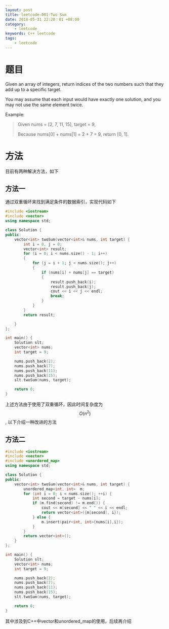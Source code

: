 ```yaml
---
layout: post
title: leetcode-001-Two Sum
date: 2018-05-31 22:20：01 +08:00
category:
    - leetcode
keywords: C++ leetcode
tags:
    - leetcode
---
```


# 题目

Given an array of integers, return indices of the two numbers such that they add up to a specific target.

You may assume that each input would have exactly one solution, and you may not use the same element twice.

Example:

>Given nums = [2, 7, 11, 15], target = 9,
>
>Because nums[0] + nums[1] = 2 + 7 = 9,
>return [0, 1].

# 方法

目前有两种解决方法，如下

## 方法一

通过双重循环来找到满足条件的数据索引，实现代码如下

```C++
#include <iostream>
#include <vector>
using namespace std;

class Solution {
public:
    vector<int> twoSum(vector<int>& nums, int target) {
        int i = 0, j = 0;
        vector<int> result;
        for (i = 0; i < nums.size() - 1; i++)
        {
            for (j = i + 1; j < nums.size(); j++)
            {
                if (nums[i] + nums[j] == target)
                {
                    result.push_back(i);
                    result.push_back(j);
                    cout << i << j << endl;
                    break;
                }
            }
        }
        return result;

    }
};

int main() {
    Solution slt;
    vector<int> nums;
    int target = 9;

    nums.push_back(2);
    nums.push_back(7);
    nums.push_back(11);
    nums.push_back(15);
    slt.twoSum(nums, target);

    return 0;
}
```

上述方法由于使用了双重循环，因此时间复杂度为$$O(n^2)$$, 以下介绍一种改进的方法

## 方法二

```C++
#include <iostream>
#include <vector>
#include <unordered_map>
using namespace std;

class Solution {
public:
    vector<int> twoSum(vector<int>& nums, int target) {
        unordered_map<int, int>  m;
        for (int i = 0; i < nums.size(); ++i) {
            int second = target - nums[i];
            if (m.find(second) != m.end()) {
                cout << m[second] << " " << i << endl;
                return vector<int>({m[second], i});
            } else {
                m.insert(pair<int, int>{nums[i],i});
            }
        }
        return vector<int>();
    }
};

int main() {
    Solution slt;
    vector<int> nums;
    int target = 9;

    nums.push_back(2);
    nums.push_back(7);
    nums.push_back(11);
    nums.push_back(15);
    slt.twoSum(nums, target);

    return 0;
}
```

其中涉及到C++中vector和unordered_map的使用，后续再介绍
